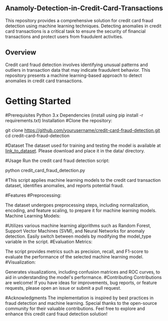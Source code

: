 ## Anamoly-Detection-in-Credit-Card-Transactions
This repository provides a comprehensive solution for credit card fraud detection using machine learning techniques. Detecting anomalies in credit card transactions is a critical task to ensure the security of financial transactions and protect users from fraudulent activities.

## Overview
Credit card fraud detection involves identifying unusual patterns and outliers in transaction data that may indicate fraudulent behavior. This repository presents a machine learning-based approach to detect anomalies in credit card transactions.

# Getting Started
#Prerequisites
Python 3.x
Dependencies (install using pip install -r requirements.txt)
Installation
#Clone the repository:

git clone https://github.com/yourusername/credit-card-fraud-detection.git
cd credit-card-fraud-detection

#Dataset
The dataset used for training and testing the model is available at [link_to_dataset](https://www.kaggle.com/mlg-ulb/creditcardfraud). Please download and place it in the data/ directory.

#Usage
Run the credit card fraud detection script:

python credit_card_fraud_detection.py

#This script applies machine learning models to the credit card transaction dataset, identifies anomalies, and reports potential fraud.

#Features
#Preprocessing:

The dataset undergoes preprocessing steps, including normalization, encoding, and feature scaling, to prepare it for machine learning models.
Machine Learning Models:

#Utilizes various machine learning algorithms such as Random Forest, Support Vector Machines (SVM), and Neural Networks for anomaly detection.
Easily switch between models by modifying the model_type variable in the script.
#Evaluation Metrics:

The script provides metrics such as precision, recall, and F1-score to evaluate the performance of the selected machine learning model.
#Visualization:

Generates visualizations, including confusion matrices and ROC curves, to aid in understanding the model's performance.
#Contributing
Contributions are welcome! If you have ideas for improvements, bug reports, or feature requests, please open an issue or submit a pull request.



#Acknowledgments
The implementation is inspired by best practices in fraud detection and machine learning.
Special thanks to the open-source community for their valuable contributions.
Feel free to explore and enhance this credit card fraud detection solution!
